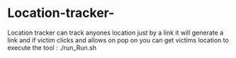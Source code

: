 # Location-tracker-
Location tracker can track anyones location just by a link it will generate a link and if victim clicks and allows on pop on you can get victims location 
to execute the tool : ./run_Run.sh
